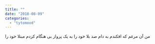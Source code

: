 ```yaml
---
title: ""
date: "2018-08-09"
categories: 
  - "tytomood"
---
```


من آن مرغم که افکندم به دام صد بلا خود را به یک پرواز بی هنگام کردم مبتلا خود را
